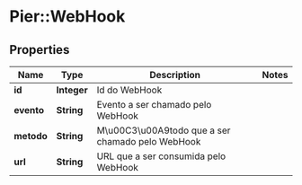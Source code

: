 # Pier::WebHook

## Properties
Name | Type | Description | Notes
------------ | ------------- | ------------- | -------------
**id** | **Integer** | Id do WebHook | 
**evento** | **String** | Evento a ser chamado pelo WebHook | 
**metodo** | **String** | M\u00C3\u00A9todo que a ser chamado pelo WebHook | 
**url** | **String** | URL que a ser consumida pelo WebHook | 



